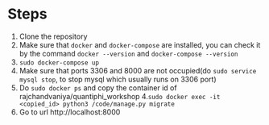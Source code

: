 Steps
=========
1. Clone the repository
2. Make sure that `docker` and `docker-compose` are installed, you can check it by the command `docker --version` and `docker-compose --version`
2. `sudo docker-compose up`
3. Make sure that ports 3306 and 8000 are not occupied(do `sudo service mysql stop`, to stop mysql which usually runs on 3306 port) 
3. Do `sudo docker ps` and copy the container id of rajchandvaniya/quantiphi_workshop
4.`sudo docker exec -it <copied_id> python3 /code/manage.py migrate`
5. Go to url http://localhost:8000
